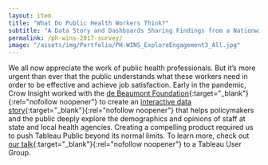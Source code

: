 ```yaml
---
layout: item
title: "What Do Public Health Workers Think?"
subtitle: "A Data Story and Dashboards Sharing Findings from a Nationwide Survey"
permalink: /ph-wins-2017-survey/
image: "/assets/img/Portfolio/PH-WINS_ExploreEngagement3_All.jpg"
---
```

We all now appreciate the work of public health professionals. But it’s more urgent than ever that the public understands what these workers need in order to be effective and achieve job satisfaction. Early in the pandemic, Crow Insight worked with the [de Beaumont Foundation](https://www.debeaumont.org/){:target="_blank"}{:rel="nofollow noopener"} to create an [interactive data story](https://www.debeaumont.org/phwins-signup/ph-wins-explore-the-data/){:target="_blank"}{:rel="nofollow noopener"} that helps policymakers and the public deeply explore the demographics and opinions of staff at state and local health agencies. Creating a compelling product required us to push Tableau Public beyond its normal limits. To learn more, check out [our talk](https://youtu.be/u_iayFA9XuA?t=2914){:target="_blank"}{:rel="nofollow noopener"} to a Tableau User Group. 

